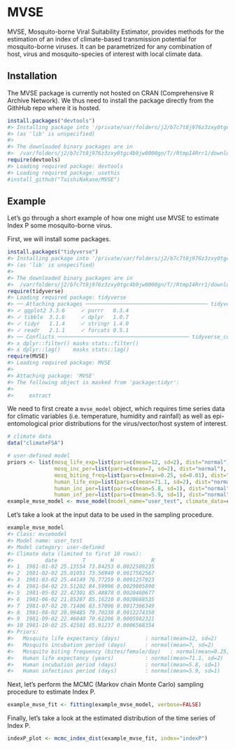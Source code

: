 
# MVSE

MVSE, Mosquito-borne Viral Suitability Estimator, provides methods for
the estimation of an index of climate-based transmission potential for
mosquito-borne viruses. It can be parametrized for any combination of
host, virus and mosquito-species of interest with local climate data.

## Installation

The MVSE package is currently not hosted on CRAN (Comprehensive R
Archive Network). We thus need to install the package directly from the
GithHub repo where it is hosted.

``` r
install.packages("devtools")
#> Installing package into '/private/var/folders/j2/b7c7t8j976z3zxy0tgc4b9jw0000gn/T/RtmpxPGhCv/temp_libpath85e856174ea6'
#> (as 'lib' is unspecified)
#> 
#> The downloaded binary packages are in
#>  /var/folders/j2/b7c7t8j976z3zxy0tgc4b9jw0000gn/T//RtmpI4Rrr1/downloaded_packages
require(devtools)
#> Loading required package: devtools
#> Loading required package: usethis
#install_github("TaishiNakase/MVSE")
```

## Example

Let’s go through a short example of how one might use MVSE to estimate
Index P some mosquito-borne virus.

First, we will install some packages.

``` r
install.packages("tidyverse")
#> Installing package into '/private/var/folders/j2/b7c7t8j976z3zxy0tgc4b9jw0000gn/T/RtmpxPGhCv/temp_libpath85e856174ea6'
#> (as 'lib' is unspecified)
#> 
#> The downloaded binary packages are in
#>  /var/folders/j2/b7c7t8j976z3zxy0tgc4b9jw0000gn/T//RtmpI4Rrr1/downloaded_packages
require(tidyverse)
#> Loading required package: tidyverse
#> ── Attaching packages ─────────────────────────────────────── tidyverse 1.3.1 ──
#> ✓ ggplot2 3.3.6     ✓ purrr   0.3.4
#> ✓ tibble  3.1.6     ✓ dplyr   1.0.7
#> ✓ tidyr   1.1.4     ✓ stringr 1.4.0
#> ✓ readr   2.1.1     ✓ forcats 0.5.1
#> ── Conflicts ────────────────────────────────────────── tidyverse_conflicts() ──
#> x dplyr::filter() masks stats::filter()
#> x dplyr::lag()    masks stats::lag()
require(MVSE)
#> Loading required package: MVSE
#> 
#> Attaching package: 'MVSE'
#> The following object is masked from 'package:tidyr':
#> 
#>     extract
```

We need to first create a `mvse_model` object, which requires time
series data for climatic variables (i.e. temperature, humidity and
rainfall) as well as epi-entomological prior distributions for the
virus/vector/host system of interest.

``` r
# climate data
data("climateFSA")

# user-defined model
priors <- list(mosq_life_exp=list(pars=c(mean=12, sd=2), dist="normal"),
               mosq_inc_per=list(pars=c(mean=7, sd=2), dist="normal"),
               mosq_biting_freq=list(pars=c(mean=0.25, sd=0.01), dist="normal"),
               human_life_exp=list(pars=c(mean=71.1, sd=2), dist="normal"),
               human_inc_per=list(pars=c(mean=5.8, sd=1), dist="normal"),
               human_inf_per=list(pars=c(mean=5.9, sd=1), dist="normal"))
example_mvse_model <- mvse_model(model_name="user_test", climate_data=climateFSA, priors=priors)
```

Let’s take a look at the input data to be used in the sampling
procedure.

``` r
example_mvse_model
#> Class: mvsemodel 
#> Model name: user_test 
#> Model category: user-defined 
#> Climate data (limited to first 10 rows): 
#>          date        T        H            R
#> 1  1981-01-02 25.13554 73.84253 0.0022509235
#> 2  1981-02-02 25.01051 73.56940 0.0017562567
#> 3  1981-03-02 25.44149 76.77259 0.0091257023
#> 4  1981-04-02 23.51202 84.59996 0.0029805890
#> 5  1981-05-02 22.42301 85.48878 0.0020460677
#> 6  1981-06-02 21.85287 85.16210 0.0020688535
#> 7  1981-07-02 20.71406 83.57096 0.0017366349
#> 8  1981-08-02 20.99485 79.70238 0.0012274350
#> 9  1981-09-02 22.46040 70.62206 0.0005982321
#> 10 1981-10-02 25.42501 65.91237 0.0006568354
#> Priors: 
#>   Mosquito life expectancy (days)        : normal(mean=12, sd=2) 
#>   Mosquito incubation period (days)      : normal(mean=7, sd=2) 
#>   Mosquito biting frequency (bites/female/day)   : normal(mean=0.25, sd=0.01) 
#>   Human life expectancy (years)          : normal(mean=71.1, sd=2) 
#>   Human incubation period (days)         : normal(mean=5.8, sd=1) 
#>   Human infectious period (days)         : normal(mean=5.9, sd=1)
```

Next, let’s perform the MCMC (Markov chain Monte Carlo) sampling
procedure to estimate Index P.

``` r
example_mvse_fit <- fitting(example_mvse_model, verbose=FALSE)
```

Finally, let’s take a look at the estimated distribution of the time
series of Index P.

``` r
indexP_plot <- mcmc_index_dist(example_mvse_fit, index="indexP")
```
